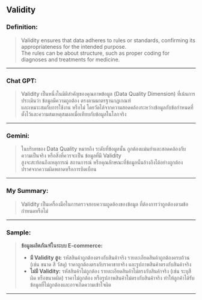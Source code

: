 Validity
---

### **Definition:**  

> Validity ensures that data adheres to rules or standards, confirming its appropriateness for the intended purpose.  
> The rules can be about structure, such as proper coding for diagnoses and treatments for medicine.

---

### **Chat GPT:** 

> Validity เป็นหนึ่งในมิติสำคัญของคุณภาพข้อมูล (Data Quality Dimension) ที่เน้นการประเมินว่า ข้อมูลมีความถูกต้อง ตรงตามมาตรฐานกฎเกณฑ์  
> และเหมาะสมกับการใช้งาน หรือไม่ โดยวัดได้จากความสอดคล้องระหว่างข้อมูลกับข้อกำหนดที่ตั้งไว้และความสมเหตุสมผลเมื่อเทียบกับข้อมูลในโลกจริง

---

### **Gemini:** 

> ในบริบทของ Data Quality หมายถึง ระดับที่ข้อมูลนั้น ถูกต้องแม่นยำและสอดคล้องกับความเป็นจริง หรือสิ่งที่ควรจะเป็น ข้อมูลที่มี Validity  
> สูงจะสะท้อนถึงเหตุการณ์ สถานการณ์ หรือคุณลักษณะที่ข้อมูลนั้นอ้างถึงได้อย่างถูกต้อง ปราศจากความผิดพลาดหรือการบิดเบือน

---

### **My Summary:**

> Validity เป็นเครื่องมือในการตรวจสอบความถูดต้องของข้อมูล ที่ต้องการว่าถูกต้องตามข้อกำหนดหรือไม่

---

### **Sample:**

> **ข้อมูลผลิตภัณฑ์ในระบบ E-commerce:**
  >- **มี Validity สูง:** รหัสสินค้าถูกต้องตรงกับสินค้าจริง รายละเอียดสินค้าถูกต้องครบถ้วน (เช่น ขนาด สี วัสดุ) ราคาถูกต้องตรงกับราคาขายจริง และรูปภาพสินค้าตรงกับสินค้าจริง
  >- **ไม่มี Validity:** รหัสสินค้าไม่ถูกต้อง รายละเอียดสินค้าไม่ตรงกับสินค้าจริง (เช่น ระบุสีผิด หรือขนาดผิด) ราคาไม่ถูกต้อง หรือรูปภาพสินค้าไม่ตรงกับสินค้าจริง 
    ทำให้ลูกค้าได้รับข้อมูลที่ไม่ถูกต้องและอาจเกิดความเข้าใจผิด
---
